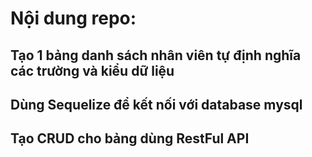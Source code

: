 # Nội dung repo:
## Tạo 1 bảng danh sách nhân viên tự định nghĩa các trường và kiểu dữ liệu
## Dùng Sequelize để kết nối với database mysql
## Tạo CRUD cho bảng dùng RestFul API

